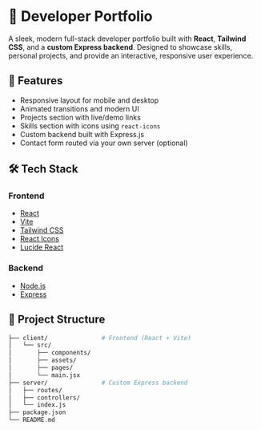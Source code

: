 # 🧠 Developer Portfolio

A sleek, modern full-stack developer portfolio built with **React**, **Tailwind CSS**, and a **custom Express backend**. Designed to showcase skills, personal projects, and provide an interactive, responsive user experience.

## 🚀 Features

- Responsive layout for mobile and desktop
- Animated transitions and modern UI
- Projects section with live/demo links
- Skills section with icons using `react-icons`
- Custom backend built with Express.js
- Contact form routed via your own server (optional)

## 🛠️ Tech Stack

### Frontend
- [React](https://reactjs.org/)
- [Vite](https://vitejs.dev/)
- [Tailwind CSS](https://tailwindcss.com/)
- [React Icons](https://react-icons.github.io/react-icons/)
- [Lucide React](https://lucide.dev/)

### Backend
- [Node.js](https://nodejs.org/)
- [Express](https://expressjs.com/)

## 📁 Project Structure

```bash
├── client/               # Frontend (React + Vite)
│   └── src/
│       ├── components/
│       ├── assets/
│       ├── pages/
│       └── main.jsx
├── server/               # Custom Express backend
│   ├── routes/
│   ├── controllers/
│   └── index.js
├── package.json
└── README.md
